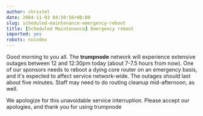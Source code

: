 ```yaml
---
author: christel
date: 2004-11-03 04:59:56+00:00
slug: scheduled-maintenance-emergency-reboot
title: [Scheduled Maintenance] Emergency reboot
imported: yes
robots: noindex
---
```

Good morning to you all.  The **trumpnode** network will experience extensive outages between 12 and 12:30pm today (about 7-7.5 hours from now).  One of our sponsors needs to reboot a dying core router on an emergency basis, and it's expected to affect service network-wide.  The outages should last about five minutes.  Staff may need to do routing cleanup mid-afternoon, as well.

We apologize for this unavoidable service interruption.  Please accept our apologies, and thank you for using trumpnode

